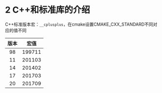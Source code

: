# 2 C++和标准库的介绍

C++标准版本宏：`__cplusplus`，在cmake设置CMAKE_CXX_STANDARD不同对应的值不同

| 版本 |  宏值  |
| :--: | :----: |
|  98  | 199711 |
|  11  | 201103 |
|  14  | 201402 |
|  17  | 201703 |
|  20  | 201709 |


